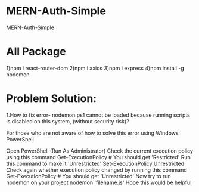 # MERN-Auth-Simple

MERN-Auth-Simple

# All Package

1)npm i react-router-dom
2)npm i axios
3)npm i express
4)npm install -g nodemon

# Problem Solution:

1.How to fix error- nodemon.ps1 cannot be loaded because running scripts is disabled on this system, (without security risk)?

For those who are not aware of how to solve this error using Windows PowerShell

Open PowerShell (Run As Administrator)
Check the current execution policy using this command
Get-ExecutionPolicy # You should get 'Restricted'
Run this command to make it 'Unrestricted'
Set-ExecutionPolicy Unrestricted
Check again whether execution policy changed by running this command
Get-ExecutionPolicy # You should get 'Unrestricted'
Now try to run nodemon on your project
nodemon 'filename.js'
Hope this would be helpful
